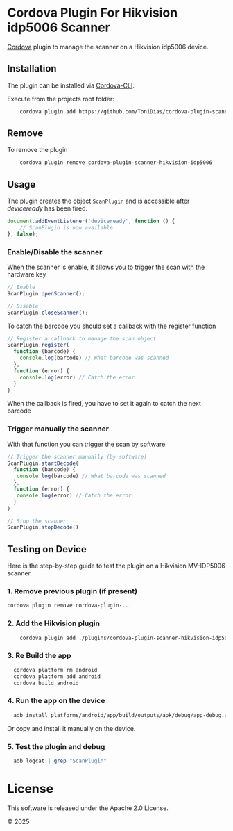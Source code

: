 Cordova Plugin For Hikvision idp5006 Scanner
======
[Cordova][cordova] plugin to manage the scanner on a Hikvision idp5006 device.
## Installation

The plugin can be installed via [Cordova-CLI][CLI].

Execute from the projects root folder:

```bash
    cordova plugin add https://github.com/ToniDias/cordova-plugin-scanner-hikvision-idp5006.git
```

## Remove
To remove the plugin

```bash
    cordova plugin remove cordova-plugin-scanner-hikvision-idp5006
```

## Usage

The plugin creates the object `ScanPlugin` and is accessible after *deviceready* has been fired.

```js
document.addEventListener('deviceready', function () {
    // ScanPlugin is now available
}, false);
```

### Enable/Disable the scanner
When the scanner is enable, it allows you to trigger the scan with the hardware key
```js
// Enable
ScanPlugin.openScanner();

// Disable
ScanPlugin.closeScanner();
```
To catch the barcode you should set a callback with the register function
```js
// Register a callback to manage the scan object
ScanPlugin.register(
  function (barcode) {
    console.log(barcode) // What barcode was scanned
  },
  function (error) {
    console.log(error) // Catch the error
  }
)
```
When the callback is fired, you have to set it again to catch the next barcode
### Trigger manually the scanner
With that function you can trigger the scan by software
```js
// Trigger the scanner manually (by software)
ScanPlugin.startDecode(
  function (barcode) {
   console.log(barcode) // What barcode was scanned
  },
  function (error) {
   console.log(error) // Catch the error
  }
)

// Stop the scanner
ScanPlugin.stopDecode()
```

## Testing on Device

Here is the step-by-step guide to test the plugin on a Hikvision MV-IDP5006 scanner.

### 1. Remove previous plugin (if present)

```bash
cordova plugin remove cordova-plugin-...
```

### 2. Add the Hikvision plugin

```bash
    cordova plugin add ./plugins/cordova-plugin-scanner-hikvision-idp5006
```

### 3. Re Build the app

```bash
  cordova platform rm android
  cordova platform add android
  cordova build android
```

### 4. Run the app on the device

```bash
  adb install platforms/android/app/build/outputs/apk/debug/app-debug.apk
```
Or copy and install it manually on the device.

### 5. Test the plugin and debug

```bash
  adb logcat | grep "ScanPlugin"
```

[cordova]: https://cordova.apache.org
[CLI]: http://cordova.apache.org/docs/en/edge/guide_cli_index.md.html#The%20Command-line%20Interface

# License
This software is released under the Apache 2.0 License.

© 2025
